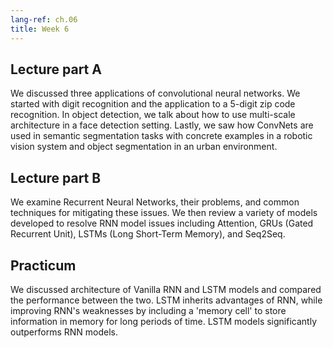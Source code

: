 ```yaml
---
lang-ref: ch.06
title: Week 6
---
```


## Lecture part A

We discussed three applications of convolutional neural networks. We started with digit recognition and the application to a 5-digit zip code recognition. In object detection, we talk about how to use multi-scale architecture in a face detection setting. Lastly, we saw how ConvNets are used in semantic segmentation tasks with concrete examples in a robotic vision system and object segmentation in an urban environment.



## Lecture part B

We examine Recurrent Neural Networks, their problems, and common techniques for mitigating these issues.  We then review a variety of models developed to resolve RNN model issues including Attention, GRUs (Gated Recurrent Unit), LSTMs (Long Short-Term Memory), and Seq2Seq.



## Practicum
We discussed architecture of Vanilla RNN and LSTM models and compared the performance between the two. LSTM inherits advantages of RNN, while improving RNN's weaknesses by including a 'memory cell' to store information in memory for long periods of time. LSTM models significantly outperforms RNN models.
